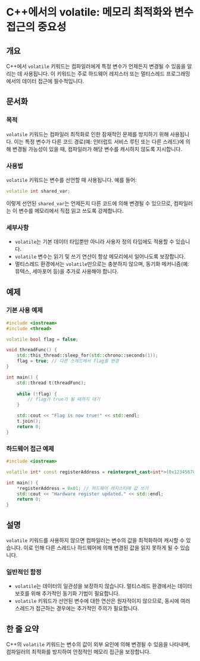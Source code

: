 <!--
Meta Description: # C++에서의 volatile: 메모리 최적화와 변수 접근의 중요성 ## 개요 C++에서 `volatile` 키워드는 컴파일러에게 특정 변수가 언제든지 변경될 수 있음을 알리는 데 사용됩니다. 이 키워드는 주로 하드웨어 레지스터 또는 멀티스레드 프로그래밍에서의 데이터...
Meta Keywords: volatile, std, 키워드는, int, 변경될
-->

# C++에서의 volatile: 메모리 최적화와 변수 접근의 중요성

## 개요
C++에서 `volatile` 키워드는 컴파일러에게 특정 변수가 언제든지 변경될 수 있음을 알리는 데 사용됩니다. 이 키워드는 주로 하드웨어 레지스터 또는 멀티스레드 프로그래밍에서의 데이터 접근에 필수적입니다.

## 문서화

### 목적
`volatile` 키워드는 컴파일러 최적화로 인한 잠재적인 문제를 방지하기 위해 사용됩니다. 이는 특정 변수가 다른 코드 경로(예: 인터럽트 서비스 루틴 또는 다른 스레드)에 의해 변경될 가능성이 있을 때, 컴파일러가 해당 변수를 캐시하지 않도록 지시합니다.

### 사용법
`volatile` 키워드는 변수를 선언할 때 사용됩니다. 예를 들어:

```cpp
volatile int shared_var;
```

이렇게 선언된 `shared_var`는 언제든지 다른 코드에 의해 변경될 수 있으므로, 컴파일러는 이 변수를 메모리에서 직접 읽고 쓰도록 강제합니다.

### 세부사항
- `volatile`는 기본 데이터 타입뿐만 아니라 사용자 정의 타입에도 적용할 수 있습니다.
- `volatile` 변수는 읽기 및 쓰기 연산이 항상 메모리에서 일어나도록 보장합니다.
- 멀티스레드 환경에서는 `volatile`만으로는 충분하지 않으며, 동기화 메커니즘(예: 뮤텍스, 세마포어 등)을 추가로 사용해야 합니다.

## 예제

### 기본 사용 예제
```cpp
#include <iostream>
#include <thread>

volatile bool flag = false;

void threadFunc() {
    std::this_thread::sleep_for(std::chrono::seconds(1));
    flag = true; // 다른 스레드에서 flag를 변경
}

int main() {
    std::thread t(threadFunc);
    
    while (!flag) {
        // flag가 true가 될 때까지 대기
    }

    std::cout << "Flag is now true!" << std::endl;
    t.join();
    return 0;
}
```

### 하드웨어 접근 예제
```cpp
#include <iostream>

volatile int* const registerAddress = reinterpret_cast<int*>(0x12345678);

int main() {
    *registerAddress = 0x01; // 하드웨어 레지스터에 값 쓰기
    std::cout << "Hardware register updated." << std::endl;
    return 0;
}
```

## 설명
`volatile` 키워드를 사용하지 않으면 컴파일러는 변수의 값을 최적화하여 캐시할 수 있습니다. 이로 인해 다른 스레드나 하드웨어에 의해 변경된 값을 읽지 못하게 될 수 있습니다. 

### 일반적인 함정
- `volatile`는 데이터의 일관성을 보장하지 않습니다. 멀티스레드 환경에서는 데이터 보호를 위해 추가적인 동기화 기법이 필요합니다.
- `volatile` 키워드가 선언된 변수에 대한 연산은 원자적이지 않으므로, 동시에 여러 스레드가 접근하는 경우에는 추가적인 주의가 필요합니다.

## 한 줄 요약
C++의 `volatile` 키워드는 변수의 값이 외부 요인에 의해 변경될 수 있음을 나타내며, 컴파일러의 최적화를 방지하여 안정적인 메모리 접근을 보장합니다.